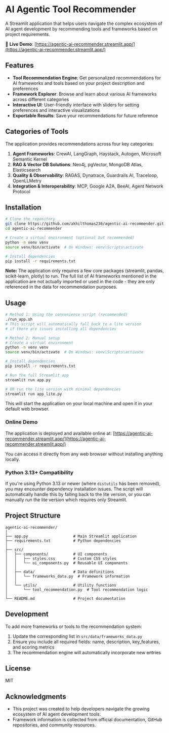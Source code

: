 # AI Agentic Tool Recommender

A Streamlit application that helps users navigate the complex ecosystem of AI agent development by recommending tools and frameworks based on project requirements.

🚀 **Live Demo**: [https://agentic-ai-recommender.streamlit.app/](https://agentic-ai-recommender.streamlit.app/)

## Features

- **Tool Recommendation Engine**: Get personalized recommendations for AI frameworks and tools based on your project description and preferences
- **Framework Explorer**: Browse and learn about various AI frameworks across different categories
- **Interactive UI**: User-friendly interface with sliders for setting preferences and interactive visualizations
- **Exportable Results**: Save your recommendations for future reference

## Categories of Tools

The application provides recommendations across four key categories:

1. **Agent Frameworks**: CrewAI, LangGraph, Haystack, Autogen, Microsoft Semantic Kernel
2. **RAG & Vector DB Solutions**: Neo4j, pgVector, MongoDB Atlas, Elasticsearch
3. **Quality & Observability**: RAGAS, Dynatrace, Guardrails AI, Traceloop, OpenLLMetry
4. **Integration & Interoperability**: MCP, Google A2A, BeeAI, Agent Network Protocol

## Installation

```bash
# Clone the repository
git clone https://github.com/akhilthomas236/agentic-ai-recommender.git
cd agentic-ai-recommender

# Create a virtual environment (optional but recommended)
python -m venv venv
source venv/bin/activate  # On Windows: venv\Scripts\activate

# Install dependencies
pip install -r requirements.txt
```

**Note:** The application only requires a few core packages (streamlit, pandas, scikit-learn, plotly) to run. The full list of AI frameworks mentioned in the application are not actually imported or used in the code - they are only referenced in the data for recommendation purposes.

## Usage

```bash
# Method 1: Using the convenience script (recommended)
./run_app.sh
# This script will automatically fall back to a lite version 
# if there are issues installing all dependencies

# Method 2: Manual setup
# Create a virtual environment
python -m venv venv
source venv/bin/activate  # On Windows: venv\Scripts\activate

# Install dependencies
pip install -r requirements.txt

# Run the full Streamlit app
streamlit run app.py

# OR run the lite version with minimal dependencies
streamlit run app_lite.py
```

This will start the application on your local machine and open it in your default web browser.

### Online Demo

The application is deployed and available online at:
[https://agentic-ai-recommender.streamlit.app/](https://agentic-ai-recommender.streamlit.app/)

You can access it directly from any web browser without installing anything locally.

### Python 3.13+ Compatibility

If you're using Python 3.13 or newer (where `distutils` has been removed), you may encounter dependency installation issues. The script will automatically handle this by falling back to the lite version, or you can manually run the lite version which requires only Streamlit.

## Project Structure

```
agentic-ai-recommender/
│
├── app.py                    # Main Streamlit application
├── requirements.txt          # Python dependencies
│
├── src/
│   ├── components/           # UI components
│   │   ├── styles.css        # Custom CSS styles
│   │   └── ui_components.py  # Reusable UI components
│   │
│   ├── data/                 # Data definitions
│   │   └── frameworks_data.py  # Framework information
│   │
│   └── utils/                # Utility functions
│       └── tool_recommendation.py  # Tool recommendation logic
│
└── README.md                 # Project documentation
```

## Development

To add more frameworks or tools to the recommendation system:

1. Update the corresponding list in `src/data/frameworks_data.py`
2. Ensure you include all required fields: name, description, key_features, and scoring metrics
3. The recommendation engine will automatically incorporate new entries

## License

MIT

## Acknowledgments

- This project was created to help developers navigate the growing ecosystem of AI agent development tools.
- Framework information is collected from official documentation, GitHub repositories, and community resources.

